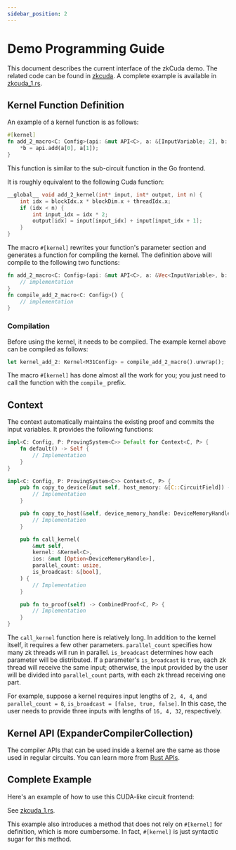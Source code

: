 ```yaml
---
sidebar_position: 2
---
```


# Demo Programming Guide

This document describes the current interface of the zkCuda demo. The related code can be found in [zkcuda](https://github.com/PolyhedraZK/ExpanderCompilerCollection/tree/zkcuda). A complete example is available in [zkcuda_1.rs](https://github.com/PolyhedraZK/ExpanderCompilerCollection/blob/zkcuda/expander_compiler/tests/zkcuda_1.rs).

## Kernel Function Definition

An example of a kernel function is as follows:

```rust
#[kernel]
fn add_2_macro<C: Config>(api: &mut API<C>, a: &[InputVariable; 2], b: &mut OutputVariable) {
    *b = api.add(a[0], a[1]);
}
```

This function is similar to the sub-circuit function in the Go frontend.

It is roughly equivalent to the following Cuda function:

```c
__global__ void add_2_kernel(int* input, int* output, int n) {
    int idx = blockIdx.x * blockDim.x + threadIdx.x;
    if (idx < n) {
        int input_idx = idx * 2;
        output[idx] = input[input_idx] + input[input_idx + 1];
    }
}
```

The macro `#[kernel]` rewrites your function's parameter section and generates a function for compiling the kernel. The definition above will compile to the following two functions:

```rust
fn add_2_macro<C: Config>(api: &mut API<C>, a: &Vec<InputVariable>, b: &mut OutputVariable) {
    // implementation
}
fn compile_add_2_macro<C: Config>() {
    // implementation
}
```

### Compilation

Before using the kernel, it needs to be compiled. The example kernel above can be compiled as follows:

```rust
let kernel_add_2: Kernel<M31Config> = compile_add_2_macro().unwrap();
```

The macro `#[kernel]` has done almost all the work for you; you just need to call the function with the `compile_` prefix.

## Context

The context automatically maintains the existing proof and commits the input variables. It provides the following functions:

```rust
impl<C: Config, P: ProvingSystem<C>> Default for Context<C, P> {
    fn default() -> Self {
        // Implementation
    }
}

impl<C: Config, P: ProvingSystem<C>> Context<C, P> {
    pub fn copy_to_device(&mut self, host_memory: &[C::CircuitField]) -> DeviceMemoryHandle {
        // Implementation
    }

    pub fn copy_to_host(&self, device_memory_handle: DeviceMemoryHandle) -> Vec<C::CircuitField> {
        // Implementation
    }

    pub fn call_kernel(
        &mut self,
        kernel: &Kernel<C>,
        ios: &mut [Option<DeviceMemoryHandle>],
        parallel_count: usize,
        is_broadcast: &[bool],
    ) {
        // Implementation
    }

    pub fn to_proof(self) -> CombinedProof<C, P> {
        // Implementation
    }
}
```

The `call_kernel` function here is relatively long. In addition to the kernel itself, it requires a few other parameters. `parallel_count` specifies how many zk threads will run in parallel. `is_broadcast` determines how each parameter will be distributed. If a parameter's `is_broadcast` is `true`, each zk thread will receive the same input; otherwise, the input provided by the user will be divided into `parallel_count` parts, with each zk thread receiving one part.

For example, suppose a kernel requires input lengths of `2, 4, 4`, and `parallel_count = 8`, `is_broadcast = [false, true, false]`. In this case, the user needs to provide three inputs with lengths of `16, 4, 32`, respectively.

## Kernel API (ExpanderCompilerCollection)

The compiler APIs that can be used inside a kernel are the same as those used in regular circuits. You can learn more from [Rust APIs](../rust/apis).

## Complete Example

Here's an example of how to use this CUDA-like circuit frontend:

See [zkcuda_1.rs](https://github.com/PolyhedraZK/ExpanderCompilerCollection/blob/zkcuda/expander_compiler/tests/zkcuda_1.rs).

This example also introduces a method that does not rely on `#[kernel]` for definition, which is more cumbersome. In fact, `#[kernel]` is just syntactic sugar for this method.